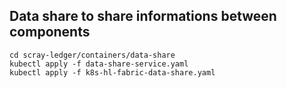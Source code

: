## Data share to share informations between components

```
cd scray-ledger/containers/data-share
kubectl apply -f data-share-service.yaml
kubectl apply -f k8s-hl-fabric-data-share.yaml
```